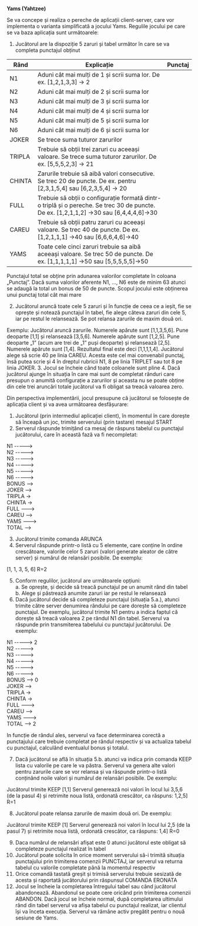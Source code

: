 **Yams (Yahtzee)**

Se va concepe și realiza o pereche de aplicații client-server, care vor implementa o varianta simplificată a jocului Yams. Regulile jocului pe care se va baza aplicația sunt următoarele:
1. Jucătorul are la dispoziție 5 zaruri și tabel următor în care se va completa punctajul obținut

|Rând   |Explicație                                                                                                                            |Punctaj|
|-------|--------------------------------------------------------------------------------------------------------------------------------------|-------|
|N1     |Aduni cât mai mulți de 1 și scrii suma lor. De ex. [1,2,1,3,3] -> 2                                                                   |       |
|N2     |Aduni cât mai mulți de 2 și scrii suma lor                                                                                            |       |
|N3     |Aduni cât mai mulți de 3 și scrii suma lor                                                                                            |       |
|N4     |Aduni cât mai mulți de 4 și scrii suma lor                                                                                            |       |
|N5     |Aduni cât mai mulți de 5 și scrii suma lor                                                                                            |       |
|N6     |Aduni cât mai mulți de 6 și scrii suma lor                                                                                            |       |
|JOKER  |Se trece suma tuturor zarurilor                                                                                                       |       |
|TRIPLA |Trebuie să obții trei zaruri cu aceeași valoare. Se trece suma tuturor zarurilor. De ex. [5,5,5,2,3] -> 21                            |       |
|CHINTA |Zarurile trebuie să aibă valori consecutive. Se trec 20 de puncte. De ex. pentru [2,3,1,5,4] sau [6,2,3,5,4] -> 20                    |       |
|FULL   |Trebuie să obții o configurație formată dintr-o triplă și o pereche. Se trec 30 de puncte. De ex. [1,2,1,1,2] ->30 sau [6,4,4,4,6]->30|       |
|CAREU  |Trebuie să obții patru zaruri cu aceeași valoare. Se trec 40 de puncte. De ex. [1,2,1,1,1] ->40 sau [6,6,6,4,6]->40                   |       |
|YAMS   |Toate cele cinci zaruri trebuie sa aibă aceeași valoare. Se trec 50 de puncte. De ex. [1,1,1,1,1] ->50 sau [5,5,5,5,5]->50            |       |

Punctajul total se obține prin adunarea valorilor completate în coloana „Punctaj”. Dacă suma valorilor aferente N1, ..., N6 este de minim 63 atunci se adaugă la total un bonus de 50 de puncte. Scopul jocului este obținerea unui punctaj total cât mai mare

2. Jucătorul aruncă toate cele 5 zaruri și în funcție de ceea ce a ieșit, fie se oprește și notează punctajul în tabel, fie alege câteva zaruri din cele 5, iar pe restul le relansează. Se pot relansa zarurile de maxim două ori.

Exemplu: Jucătorul aruncă zarurile. Numerele apărute sunt [1,1,3,5,6]. Pune deoparte [1,1] și relansează [3,5,6]. Numerele apărute sunt [1,2,5]. Pune deoparte „1” (acum are trei de „1” puși deoparte) și relansează [2,5]. Numerele apărute sunt [1,4]. Rezultatul final este deci [1,1,1,1,4]. Jucătorul alege să scrie 40 pe linia CAREU. Acesta este cel mai convenabil punctaj, însă putea scrie și 4 în dreptul rubricii N1, 8 pe linia TRIPLET sau tot 8 pe linia JOKER.
3. Jocul se încheie când toate coloanele sunt pline
4. Dacă jucătorul ajunge în situația în care mai sunt de completat rânduri care presupun o anumită configurație a zarurilor și aceasta nu se poate obține din cele trei aruncări totale jucătorul va fi obligat sa treacă valoarea zero.

Din perspectiva implementării, jocul presupune că jucătorul se folosește de aplicația client și va avea următoarea desfășurare:
1. Jucătorul (prin intermediul aplicației client), în momentul în care dorește să înceapă un joc, trimite serverului (prin tastare) mesajul START
2. Serverul răspunde trimițând ca mesaj de răspuns tabelul cu punctajul jucătorului, care în această fază va fi necompletat:

N1 ----->
<br/>N2 ----->
<br/>N3 ----->
<br/>N4 ----->
<br/>N5 ----->
<br/>N6 ----->
<br/>BONUS -->
<br/>JOKER -->
<br/>TRIPLA ->
<br/>CHINTA ->
<br/>FULL --->
<br/>CAREU -->
<br/>YAMS --->
<br/>TOTAL -->

3. Jucătorul trimite comanda ARUNCA
4. Serverul răspunde printr-o listă cu 5 elemente, care conține în ordine crescătoare, valorile celor 5 zaruri (valori generate aleator de către server) și numărul de relansări posibile. De exemplu:

[1, 1, 3, 5, 6] R=2

5. Conform regulilor, jucătorul are următoarele opțiuni:
<br/>a. Se oprește, și decide să treacă punctajul pe un anumit rând din tabel
<br/>b. Alege și păstrează anumite zaruri iar pe restul le relansează
6. Dacă jucătorul decide să completeze punctajul (situația 5.a.), atunci trimite către server denumirea rândului pe care dorește să completeze punctajul. De exemplu, jucătorul trimite N1 pentru a indica faptul că dorește să treacă valoarea 2 pe rândul N1 din tabel. Serverul va răspunde prin transmiterea tabelului cu punctajul jucătorului. De exemplu:

N1 -----> 2
<br/>N2 ----->
<br/>N3 ----->
<br/>N4 ----->
<br/>N5 ----->
<br/>N6 ----->
<br/>BONUS --> 0
<br/>JOKER -->
<br/>TRIPLA ->
<br/>CHINTA ->
<br/>FULL --->
<br/>CAREU -->
<br/>YAMS --->
<br/>TOTAL --> 2

In funcție de rândul ales, serverul va face determinarea corectă a punctajului care trebuie completat pe rândul respectiv și va actualiza tabelul cu punctajul, calculând eventualul bonus și totalul.

7. Dacă jucătorul se află în situația 5.b. atunci va indica prin comanda KEEP lista cu valorile pe care le va păstra. Serverul va genera alte valori pentru zarurile care se vor relansa și va răspunde printr-o listă conținând noile valori și numărul de relansări posibile. De exemplu:

Jucătorul trimite KEEP [1,1]
Serverul generează noi valori în locul lui 3,5,6 (de la pasul 4) și retrimite noua listă, ordonată crescător, ca răspuns:
1,2,5] R=1

8. Jucătorul poate relansa zarurile de maxim două ori. De exemplu:

Jucătorul trimite KEEP [1]
Serverul generează noi valori în locul lui 2,5 (de la pasul 7) și retrimite noua listă, ordonată crescător, ca răspuns:
1,4] R=0

9. Daca numărul de relansări afișat este 0 atunci jucătorul este obligat să completeze punctajul realizat în tabel
10. Jucătorul poate solicita în orice moment serverului să-i trimită situația punctajului prin trimiterea comenzii PUNCTAJ, iar serverul va returna tabelul cu valorile completate până la momentul respectiv
11. Orice comandă tastată greșit și trimisă serverului trebuie sesizată de acesta și raportată jucătorului prin răspunsul COMANDA ERONATA
12. Jocul se încheie la completarea întregului tabel sau când jucătorul abandonează. Abandonul se poate cere oricând prin trimiterea comenzii ABANDON. Dacă jocul se încheie normal, după completarea ultimului rând din tabel serverul va afișa tabelul cu punctajul realizat, iar clientul își va înceta execuția. Serverul va rămâne activ pregătit pentru o nouă sesiune de Yams.
